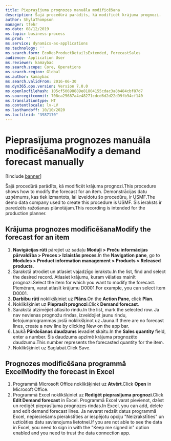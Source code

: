 ```yaml
---
title: Pieprasījuma prognozes manuāla modificēšana
description: Šajā procedūrā parādīts, kā modificēt krājuma prognozi.
author: ShylaThompson
manager: tfehr
ms.date: 08/12/2019
ms.topic: business-process
ms.prod: ''
ms.service: dynamics-ax-applications
ms.technology: ''
ms.search.form: EcoResProductDetailsExtended, ForecastSales
audience: Application User
ms.reviewer: kamaybac
ms.search.scope: Core, Operations
ms.search.region: Global
ms.author: kamaybac
ms.search.validFrom: 2016-06-30
ms.dyn365.ops.version: Version 7.0.0
ms.openlocfilehash: 105cf50698889e81804155cdac3a8b484cbf87d7
ms.sourcegitcommit: 708ca25687a4e48271cdcd6d2d22d99fb94cf140
ms.translationtype: HT
ms.contentlocale: lv-LV
ms.lasthandoff: 10/10/2020
ms.locfileid: "3987170"
---
```

# <a name="modify-a-demand-forecast-manually"></a><span data-ttu-id="802ce-103">Pieprasījuma prognozes manuāla modificēšana</span><span class="sxs-lookup"><span data-stu-id="802ce-103">Modify a demand forecast manually</span></span>

[!include [banner](../../includes/banner.md)]

<span data-ttu-id="802ce-104">Šajā procedūrā parādīts, kā modificēt krājuma prognozi.</span><span class="sxs-lookup"><span data-stu-id="802ce-104">This procedure shows how to modify the forecast for an item.</span></span> <span data-ttu-id="802ce-105">Demonstrācijas datu uzņēmums, kas tiek izmantots, lai izveidotu šo procedūru, ir USMF.</span><span class="sxs-lookup"><span data-stu-id="802ce-105">The demo data company used to create this procedure is USMF.</span></span> <span data-ttu-id="802ce-106">Šis ieraksts ir paredzēts ražošanas plānotājam.</span><span class="sxs-lookup"><span data-stu-id="802ce-106">This recording is intended for the production planner.</span></span> 


## <a name="modify-the-forecast-for-an-item"></a><span data-ttu-id="802ce-107">Krājuma prognozes modificēšana</span><span class="sxs-lookup"><span data-stu-id="802ce-107">Modify the forecast for an item</span></span>
1. <span data-ttu-id="802ce-108">**Navigācijas rūtī** pārejiet uz sadaļu **Moduļi > Preču informācijas pārvaldība > Preces > Izlaistās preces**.</span><span class="sxs-lookup"><span data-stu-id="802ce-108">In the **Navigation pane**, go to **Modules > Product information management > Products > Released products**.</span></span>
2. <span data-ttu-id="802ce-109">Sarakstā atrodiet un atlasiet vajadzīgo ierakstu.</span><span class="sxs-lookup"><span data-stu-id="802ce-109">In the list, find and select the desired record.</span></span> <span data-ttu-id="802ce-110">Atlasiet krājumu, kuram vēlaties mainīt prognozi.</span><span class="sxs-lookup"><span data-stu-id="802ce-110">Select the item for which you want to modify the forecast.</span></span> <span data-ttu-id="802ce-111">Piemēram, varat atlasīt krājumu D0001.</span><span class="sxs-lookup"><span data-stu-id="802ce-111">For example, you can select item D0001.</span></span>  
3. <span data-ttu-id="802ce-112">**Darbību rūtī** noklikšķiniet uz **Plāns**.</span><span class="sxs-lookup"><span data-stu-id="802ce-112">On the **Action Pane**, click **Plan**.</span></span>
4. <span data-ttu-id="802ce-113">Noklikšķiniet uz **Pieprasīt prognozi**.</span><span class="sxs-lookup"><span data-stu-id="802ce-113">Click **Demand forecast**.</span></span>
5. <span data-ttu-id="802ce-114">Sarakstā atzīmējiet atlasīto rindu.</span><span class="sxs-lookup"><span data-stu-id="802ce-114">In the list, mark the selected row.</span></span> <span data-ttu-id="802ce-115">Ja nav nevienas prognožu rindas, izveidojiet jaunu rindu, lietojumprogrammas joslā noklikšķinot uz Jauna.</span><span class="sxs-lookup"><span data-stu-id="802ce-115">If there are no forecast lines, create a new line by clicking New on the app bar.</span></span>  
6. <span data-ttu-id="802ce-116">Laukā **Pārdošanas daudzums** ievadiet skaitu.</span><span class="sxs-lookup"><span data-stu-id="802ce-116">In the **Sales quantity** field, enter a number.</span></span> <span data-ttu-id="802ce-117">Šis daudzums apzīmē krājuma prognozēto daudzumu.</span><span class="sxs-lookup"><span data-stu-id="802ce-117">This number represents the forecasted quantity for the item.</span></span>  
7. <span data-ttu-id="802ce-118">Noklikšķiniet uz Saglabāt.</span><span class="sxs-lookup"><span data-stu-id="802ce-118">Click Save.</span></span>

## <a name="modify-the-forecast-in-excel"></a><span data-ttu-id="802ce-119">Prognozes modificēšana programmā Excel</span><span class="sxs-lookup"><span data-stu-id="802ce-119">Modify the forecast in Excel</span></span>
1. <span data-ttu-id="802ce-120">Programmā Microsoft Office noklikšķiniet uz **Atvērt**.</span><span class="sxs-lookup"><span data-stu-id="802ce-120">Click **Open** in Microsoft Office.</span></span>
2. <span data-ttu-id="802ce-121">Programmā Excel noklikšķiniet uz **Rediģēt pieprasījuma prognozi**.</span><span class="sxs-lookup"><span data-stu-id="802ce-121">Click **Edit Demand forecast** in Excel.</span></span> <span data-ttu-id="802ce-122">Programmā Excel varat pievienot, dzēst un rediģēt pieprasījuma prognozes rindas.</span><span class="sxs-lookup"><span data-stu-id="802ce-122">In Excel, you can add, delete and edit demand forecast lines.</span></span> <span data-ttu-id="802ce-123">Ja nevarat redzēt datus programmā Excel, nepieciešams pierakstīties ar iespējotu opciju "Neizrakstīties" un uzticēties datu savienojuma lietotnei.</span><span class="sxs-lookup"><span data-stu-id="802ce-123">If you are not able to see the data in Excel, you need to sign in with the "Keep me signed in" option enabled and you need to trust the data connection app.</span></span>  

